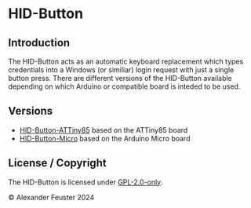 # HID-Button

## Introduction
The HID-Button acts as an automatic keyboard replacement which types credentials into a Windows (or similiar) login request with just a single button press.
There are different versions of the HID-Button available depending on which Arduino or compatible board is inteded to be used.

## Versions
- [HID-Button-ATTiny85](./HID-Button-ATTiny85/docs/README-ATTiny85.md) based on the ATTiny85 board
- [HID-Button-Micro](./HID-Button-Micro/README-Micro.md) based on the Arduino Micro board

## License / Copyright
The HID-Button is licensed under [GPL-2.0-only](./LICENSE).

© Alexander Feuster 2024
